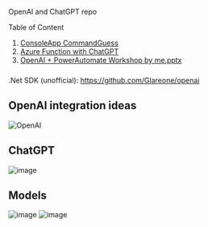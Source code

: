OpenAI and ChatGPT repo

Table of Content
1. [ConsoleApp CommandGuess](https://github.com/Glareone/OpenAI-and-ChatGPT-meet-.Net/tree/main/ChatGPT)  
2. [Azure Function with ChatGPT](https://github.com/Glareone/OpenAI-and-ChatGPT-meet-.Net/tree/main/ChatGPT.AzureFunction/ChatGPT.AzureFunction)
3. [OpenAI + PowerAutomate Workshop by me.pptx](https://github.com/Glareone/OpenAI-and-ChatGPT-meet-.Net/files/11787413/Workshop.Introduction.pptx)


### 
.Net SDK (unofficial): https://github.com/Glareone/openai   

## OpenAI integration ideas
![OpenAI](https://user-images.githubusercontent.com/4239376/230776490-6477a1e3-dd44-4ff4-a47b-9e36dec48dd6.png)


## ChatGPT
![image](https://user-images.githubusercontent.com/4239376/230776405-8efeb6d9-07fd-42ec-95a9-90af3d168043.png)

## Models
![image](https://user-images.githubusercontent.com/4239376/231551873-fd5164ba-669c-433c-ba07-411f62474e06.png)
![image](https://user-images.githubusercontent.com/4239376/231552079-18bd6e97-8861-4f08-8c2a-3644d7715bee.png)

